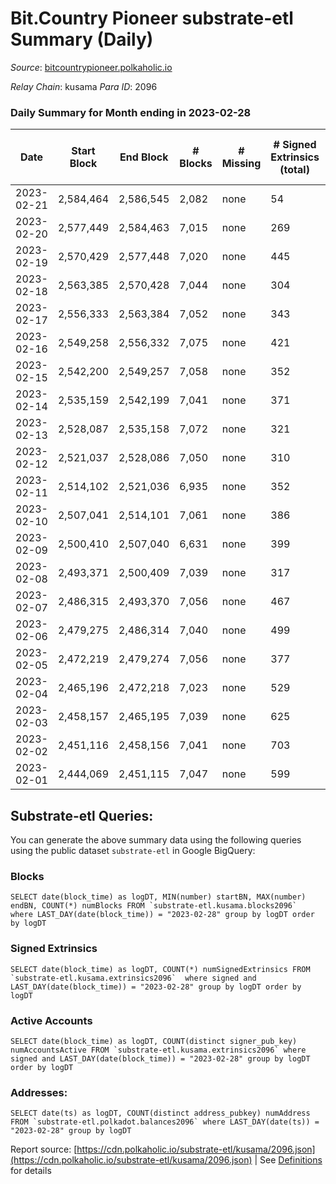 # Bit.Country Pioneer substrate-etl Summary (Daily)

_Source_: [bitcountrypioneer.polkaholic.io](https://bitcountrypioneer.polkaholic.io)

*Relay Chain*: kusama
*Para ID*: 2096



### Daily Summary for Month ending in 2023-02-28


| Date | Start Block | End Block | # Blocks | # Missing | # Signed Extrinsics (total) | # Active Accounts | # Addresses with Balances | # Events | # Transfers | # XCM Transfers In | # XCM Transfers Out |
| ---- | ----------- | --------- | -------- | --------- | --------------------------- | ----------------- | ------------------------- | -------- | ----------- | ------------------ | ------------------- |
| 2023-02-21 | 2,584,464 | 2,586,545 | 2,082 | none  | 54 | 24 |  | 5,889 | 1,234 ($2,024.66) |   |   |
| 2023-02-20 | 2,577,449 | 2,584,463 | 7,015 | none  | 269 | 119 | 24,849 | 21,895 | 5,466 ($10,143.83) |   |   |
| 2023-02-19 | 2,570,429 | 2,577,448 | 7,020 | none  | 445 | 151 | 24,846 | 25,171 | 6,337 ($20,292.51) |   |   |
| 2023-02-18 | 2,563,385 | 2,570,428 | 7,044 | none  | 304 |  | 24,842 | 22,311 | 5,217 ($10,134.11) |   |   |
| 2023-02-17 | 2,556,333 | 2,563,384 | 7,052 | none  | 343 | 139 | 24,843 | 23,611 | 5,966 ($11,443.24) |   |   |
| 2023-02-16 | 2,549,258 | 2,556,332 | 7,075 | none  | 421 | 159 | 24,845 | 24,450 | 6,460 ($25,490.63) |   |   |
| 2023-02-15 | 2,542,200 | 2,549,257 | 7,058 | none  | 352 | 149 | 24,856 | 23,605 | 6,150 ($124,304.96) |   |   |
| 2023-02-14 | 2,535,159 | 2,542,199 | 7,041 | none  | 371 | 149 | 24,855 | 24,376 | 6,371 ($50,215.85) |   |   |
| 2023-02-13 | 2,528,087 | 2,535,158 | 7,072 | none  | 321 | 128 | 24,836 | 23,306 | 5,730 ($79,023.20) |   |   |
| 2023-02-12 | 2,521,037 | 2,528,086 | 7,050 | none  | 310 | 104 | 24,837 | 22,814 | 5,391 ($20,794.46) |   |   |
| 2023-02-11 | 2,514,102 | 2,521,036 | 6,935 | none  | 352 | 120 | 24,834 | 22,993 | 5,940 ($34,848.43) |   |   |
| 2023-02-10 | 2,507,041 | 2,514,101 | 7,061 | none  | 386 | 123 | 24,831 | 24,568 | 5,887 ($11,564.30) |   |   |
| 2023-02-09 | 2,500,410 | 2,507,040 | 6,631 | none  | 399 | 148 | 24,826 | 22,873 | 6,049 ($16,225.99) |   |   |
| 2023-02-08 | 2,493,371 | 2,500,409 | 7,039 | none  | 317 | 132 | 24,823 | 23,232 | 6,070 ($27,550.64) |   | 1 (-) |
| 2023-02-07 | 2,486,315 | 2,493,370 | 7,056 | none  | 467 | 143 | 24,805 | 25,596 | 6,656 ($40,121.49) |   | 1 (-) |
| 2023-02-06 | 2,479,275 | 2,486,314 | 7,040 | none  | 499 | 171 | 24,803 | 24,811 | 6,261 ($78,841.63) |   |   |
| 2023-02-05 | 2,472,219 | 2,479,274 | 7,056 | none  | 377 | 134 | 24,789 | 23,955 | 6,271 ($23,271.47) |   |   |
| 2023-02-04 | 2,465,196 | 2,472,218 | 7,023 | none  | 529 | 180 | 24,774 | 25,526 | 6,672 ($10,600.07) |   |   |
| 2023-02-03 | 2,458,157 | 2,465,195 | 7,039 | none  | 625 | 239 | 24,774 | 26,722 | 7,035 ($15,493.87) | 2 ($0.82) | 1 ($0.12) |
| 2023-02-02 | 2,451,116 | 2,458,156 | 7,041 | none  | 703 | 249 | 24,729 | 27,550 | 7,127 ($27,643.24) |   |   |
| 2023-02-01 | 2,444,069 | 2,451,115 | 7,047 | none  | 599 | 195 | 24,720 | 26,312 | 6,591 ($28,586.68) |   |   |

## Substrate-etl Queries:
You can generate the above summary data using the following queries using the public dataset `substrate-etl` in Google BigQuery:


### Blocks
```
SELECT date(block_time) as logDT, MIN(number) startBN, MAX(number) endBN, COUNT(*) numBlocks FROM `substrate-etl.kusama.blocks2096`  where LAST_DAY(date(block_time)) = "2023-02-28" group by logDT order by logDT
```


### Signed Extrinsics
```
SELECT date(block_time) as logDT, COUNT(*) numSignedExtrinsics FROM `substrate-etl.kusama.extrinsics2096`  where signed and LAST_DAY(date(block_time)) = "2023-02-28" group by logDT order by logDT
```


### Active Accounts
```
SELECT date(block_time) as logDT, COUNT(distinct signer_pub_key) numAccountsActive FROM `substrate-etl.kusama.extrinsics2096` where signed and LAST_DAY(date(block_time)) = "2023-02-28" group by logDT order by logDT
```


### Addresses:
```
SELECT date(ts) as logDT, COUNT(distinct address_pubkey) numAddress FROM `substrate-etl.polkadot.balances2096` where LAST_DAY(date(ts)) = "2023-02-28" group by logDT
```



Report source: [https://cdn.polkaholic.io/substrate-etl/kusama/2096.json](https://cdn.polkaholic.io/substrate-etl/kusama/2096.json) | See [Definitions](/DEFINITIONS.md) for details
